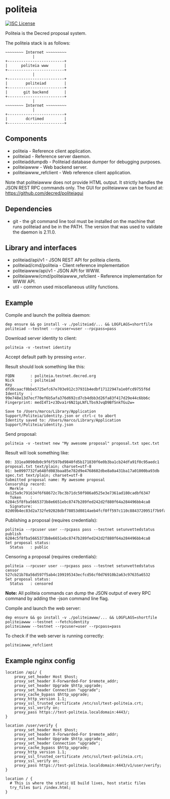 # politeia
[![ISC License](http://img.shields.io/badge/license-ISC-blue.svg)](http://copyfree.org)

Politeia is the Decred proposal system.

The politeia stack is as follows:

```
~~~~~~~~ Internet ~~~~~~~~~
            |
+-------------------------+
|      politeia www       |
+-------------------------+
            |
+-------------------------+
|        politeiad        |
+-------------------------+
|       git backend       |
+-------------------------+
            |
~~~~~~~~ Internet ~~~~~~~~~
            |
+-------------------------+
|        dcrtimed         |
+-------------------------+
```

## Components
* politeia - Reference client application.
* politeiad - Reference server daemon.
* politeiaddumpdb - Politeiad database dumper for debugging purposes.
* politeiawww - Web backend server.
* politeiawww_refclient - Web reference client application.

Note that politeiawww does not provide HTML output.  It strictly handles the
JSON REST RPC commands only.  The GUI for politeiawww can be found at:
https://github.com/decred/politeiagui

## Dependencies
* git - the git command line tool must be installed on the machine that runs
  politeiad and be in the PATH.  The version that was used to validate the
  daemon is 2.11.0.

## Library and interfaces
* politeiad/api/v1 - JSON REST API for politeia clients.
* politeiad/cmd/politeia - Client reference implementation
* politeiawww/api/v1 - JSON API for WWW.
* politeiawww/cmd/politeiawww_refclient - Reference implementation for WWW API.
* util - common used miscellaneous utility functions.

## Example

Compile and launch the politeia daemon:
```
dep ensure && go install -v ./politeiad/... && LOGFLAGS=shortfile politeiad --testnet --rpcuser=user --rpcpass=pass
```

Download server identity to client:
```
politeia -v -testnet identity
```
Accept default path by pressing `enter`.

Result should look something like this:
```
FQDN       : politeia.testnet.decred.org
Nick       : politeiad
Key        : dfd6caacf0bbe5725efc67e703e912c37931b4edbf17122947a1e0fcd9755f6d
Identity   : 99e748e13d7ecf70ef6b5afa376d692cd7cb4dbb3d26fa83f417d29e44c6bb6c
Fingerprint: medI4T1+z3Dva1r6N21pLNfLTbs9JvqD9BfSnkTGu2w=

Save to /Users/marco/Library/Application Support/Politeia/identity.json or ctrl-c to abort
Identity saved to: /Users/marco/Library/Application Support/Politeia/identity.json
```

Send proposal:
```
politeia -v -testnet new "My awesome proposal" proposal.txt spec.txt
```

Result will look something like:
```
00: 331ea9090db0c9f6f597bd9840fd5b171830f6e0b3ba1cb24dfa91f0c95aedc1 proposal.txt text/plain; charset=utf-8
01: be0997732fa648fd083baa85e782d9e4768602dbe8a0a431ba17a01000ba93db spec.txt text/plain; charset=utf-8
Submitted proposal name: My awesome proposal
Censorship record:
  Merkle   : 8e125a9c791634f6f68672c7bc3b71dc50f986a0525e3e7361ad180cadbf6347
  Token    : 6284c5f8fba5665373b8e6651ebc8747b289fed242d2f880f64a284496bb4ca8
  Signature: 82d69b4ec83d2a732fe92028dbf78853d0814aeb4fcf0ff597c110c8843720951f7b9fae4305b0f1d9346c39bc960a364590236f9e0871f6f79860fc57d4c70a
```

Publishing a proposal (requires credentials):
```
politeia --rpcuser user --rpcpass pass --testnet setunvettedstatus publish 6284c5f8fba5665373b8e6651ebc8747b289fed242d2f880f64a284496bb4ca8
Set proposal status:
  Status   : public
```

Censoring a proposal (requires credentials):
```
politeia --rpcuser user --rpcpass pass --testnet setunvettedstatus censor 527cb21b78a56d597f5ab4c199195343ecfcd56cf0d76910b2a63c97635a6532
Set proposal status:
  Status   : censored
```

**Note:** All politeia commands can dump the JSON output of every RPC command
by adding the -json command line flag.

Compile and launch the web server:
```
dep ensure && go install -v ./politeiawww/... && LOGFLAGS=shortfile
politeiawww --testnet --fetchidentity
politeiawww --testnet --rpcuser=user --rpcpass=pass
```
To check if the web server is running correctly:
```
politeiawww_refclient
```



## Example nginx config

```
location /api/ {
    proxy_set_header Host $host;
    proxy_set_header X-Forwarded-For $remote_addr;
    proxy_set_header Upgrade $http_upgrade;
    proxy_set_header Connection "upgrade";
    proxy_cache_bypass $http_upgrade;
    proxy_http_version 1.1;
    proxy_ssl_trusted_certificate /etc/ssl/test-politeia.crt;
    proxy_ssl_verify on;
    proxy_pass https://test-politeia.localdomain:4443/;
}

location /user/verify {
    proxy_set_header Host $host;
    proxy_set_header X-Forwarded-For $remote_addr;
    proxy_set_header Upgrade $http_upgrade;
    proxy_set_header Connection "upgrade";
    proxy_cache_bypass $http_upgrade;
    proxy_http_version 1.1;
    proxy_ssl_trusted_certificate /etc/ssl/test-politeia.crt;
    proxy_ssl_verify on;
    proxy_pass https://test-politeia.localdomain:4443/v1/user/verify;
}

location / {
  # This is where the static UI build lives, host static files
  try_files $uri /index.html;
}
```
